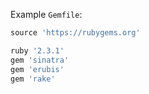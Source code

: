 Example `Gemfile`:

```ruby
source 'https://rubygems.org'

ruby '2.3.1'
gem 'sinatra'
gem 'erubis'
gem 'rake'
```

